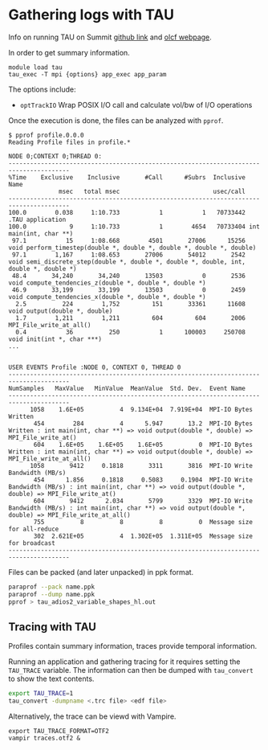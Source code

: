 # Gathering logs with TAU

Info on running TAU on Summit [github link](https://github.com/UO-OACISS/tau2/wiki/Using-TAU-to-Profile-and-or-Trace-ADIOS)
and [olcf webpage](https://docs.olcf.ornl.gov/software/profiling/TAU.html).

In order to get summary information.
```
module load tau
tau_exec -T mpi {options} app_exec app_param
```
The options include:
- `optTrackIO`	Wrap POSIX I/O call and calculate vol/bw of I/O operations

Once the execution is done, the files can be analyzed with `pprof`.
```
$ pprof profile.0.0.0
Reading Profile files in profile.*

NODE 0;CONTEXT 0;THREAD 0:
---------------------------------------------------------------------------------------
%Time    Exclusive    Inclusive       #Call      #Subrs  Inclusive Name
              msec   total msec                          usec/call
---------------------------------------------------------------------------------------
100.0        0.038     1:10.733           1           1   70733442 .TAU application
100.0            9     1:10.733           1        4654   70733404 int main(int, char **)
 97.1           15     1:08.668        4501       27006      15256 void perform_timestep(double *, double *, double *, double *, double)
 97.1        1,167     1:08.653       27006       54012       2542 void semi_discrete_step(double *, double *, double *, double, int, double *, double *)
 48.4       34,240       34,240       13503           0       2536 void compute_tendencies_z(double *, double *, double *)
 46.9       33,199       33,199       13503           0       2459 void compute_tendencies_x(double *, double *, double *)
  2.5          224        1,752         151       33361      11608 void output(double *, double)
  1.7        1,211        1,211         604         604       2006 MPI_File_write_at_all()
  0.4           36          250           1      100003     250708 void init(int *, char ***)
...


USER EVENTS Profile :NODE 0, CONTEXT 0, THREAD 0
---------------------------------------------------------------------------------------
NumSamples   MaxValue   MinValue  MeanValue  Std. Dev.  Event Name
---------------------------------------------------------------------------------------
      1058    1.6E+05          4  9.134E+04  7.919E+04  MPI-IO Bytes Written
       454        284          4      5.947       13.2  MPI-IO Bytes Written : int main(int, char **) => void output(double *, double) => MPI_File_write_at()
       604    1.6E+05    1.6E+05    1.6E+05          0  MPI-IO Bytes Written : int main(int, char **) => void output(double *, double) => MPI_File_write_at_all()
      1058       9412     0.1818       3311       3816  MPI-IO Write Bandwidth (MB/s)
       454      1.856     0.1818     0.5083     0.1904  MPI-IO Write Bandwidth (MB/s) : int main(int, char **) => void output(double *, double) => MPI_File_write_at()
       604       9412      2.034       5799       3329  MPI-IO Write Bandwidth (MB/s) : int main(int, char **) => void output(double *, double) => MPI_File_write_at_all()
       755          8          8          8          0  Message size for all-reduce
       302  2.621E+05          4  1.302E+05  1.311E+05  Message size for broadcast
---------------------------------------------------------------------------------------
```

Files can be packed (and later unpacked) in ppk format.
```bash
paraprof --pack name.ppk
paraprof --dump name.ppk
pprof > tau_adios2_variable_shapes_hl.out
```

## Tracing with TAU

Profiles contain summary information, traces provide temporal information. 

Running an application and gathering tracing for it requires setting the `TAU_TRACE` variable. The information can then be dumped with `tau_convert` to show the text contents. 
```bash
export TAU_TRACE=1
tau_convert -dumpname <.trc file> <edf file> 
```

Alternatively, the trace can be viewd with Vampire.
```
export TAU_TRACE_FORMAT=OTF2
vampir traces.otf2 &
```
